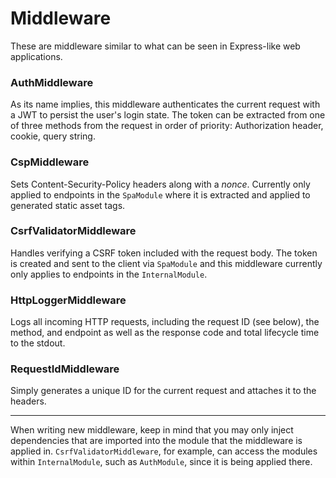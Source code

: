 # Middleware

These are middleware similar to what can be seen in Express-like web applications.

### AuthMiddleware

As its name implies, this middleware authenticates the current request with a JWT to persist the user's login state. The token can be extracted from one of three methods from the request in order of priority: Authorization header, cookie, query string.

### CspMiddleware

Sets Content-Security-Policy headers along with a _nonce_. Currently only applied to endpoints in the `SpaModule` where it is extracted and applied to generated static asset tags.

### CsrfValidatorMiddleware

Handles verifying a CSRF token included with the request body. The token is created and sent to the client via `SpaModule` and this middleware currently only applies to endpoints in the `InternalModule`.

### HttpLoggerMiddleware

Logs all incoming HTTP requests, including the request ID (see below), the method, and endpoint as well as the response code and total lifecycle time to the stdout.

### RequestIdMiddleware

Simply generates a unique ID for the current request and attaches it to the headers.

---

When writing new middleware, keep in mind that you may only inject dependencies that are imported into the module that the middleware is applied in. `CsrfValidatorMiddleware`, for example, can access the modules within `InternalModule`, such as `AuthModule`, since it is being applied there.
